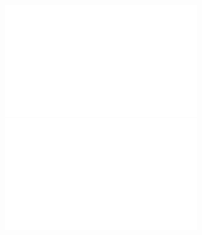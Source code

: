 ![alt text](https://github.com/Voli0/Voli0/blob/main/Overview.svg)
![alt text](https://github.com/Voli0/Voli0/blob/main/Code.svg)
